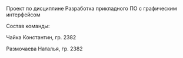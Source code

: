 Проект по дисциплине Разработка прикладного ПО с графическим интерфейсом

Состав команды:

Чайка Константин, гр. 2382

Размочаева Наталья, гр. 2382
